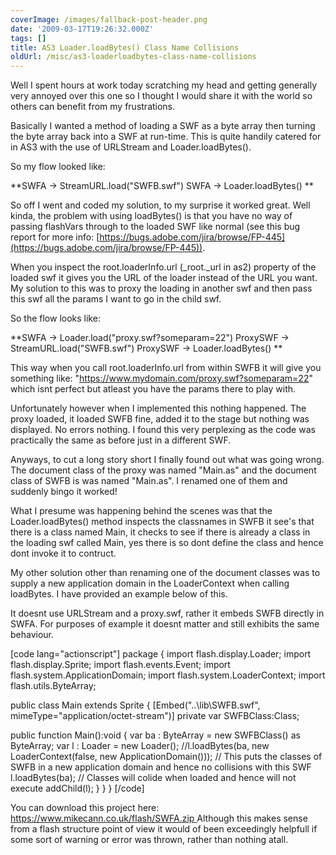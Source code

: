 ```yaml
---
coverImage: /images/fallback-post-header.png
date: '2009-03-17T19:26:32.000Z'
tags: []
title: AS3 Loader.loadBytes() Class Name Collisions
oldUrl: /misc/as3-loaderloadbytes-class-name-collisions
---
```


Well I spent hours at work today scratching my head and getting generally very annoyed over this one so I thought I would share it with the world so others can benefit from my frustrations.

Basically I wanted a method of loading a SWF as a byte array then turning the byte array back into a SWF at run-time. This is quite handily catered for in AS3 with the use of URLStream and Loader.loadBytes().

<!-- more -->

So my flow looked like:

**SWFA -> StreamURL.load("SWFB.swf")
SWFA -> Loader.loadBytes() **

So off I went and coded my solution, to my surprise it worked great. Well kinda, the problem with using loadBytes() is that you have no way of passing flashVars through to the loaded SWF like normal (see this bug report for more info: [https://bugs.adobe.com/jira/browse/FP-445](https://bugs.adobe.com/jira/browse/FP-445)).

When you inspect the root.loaderInfo.url (\_root.\_url in as2) property of the loaded swf it gives you the URL of the loader instead of the URL you want. My solution to this was to proxy the loading in another swf and then pass this swf all the params I want to go in the child swf.

So the flow looks like:

**SWFA -> Loader.load("proxy.swf?someparam=22")
ProxySWF -> StreamURL.load("SWFB.swf")
ProxySWF -> Loader.loadBytes() **

This way when you call root.loaderInfo.url from within SWFB it will give you something like: "https://www.mydomain.com/proxy.swf?someparam=22" which isnt perfect but atleast you have the params there to play with.

Unfortunately however when I implemented this nothing happened. The proxy loaded, it loaded SWFB fine, added it to the stage but nothing was displayed. No errors nothing. I found this very perplexing as the code was practically the same as before just in a different SWF.

Anyways, to cut a long story short I finally found out what was going wrong. The document class of the proxy was named "Main.as" and the document class of SWFB is was named "Main.as". I renamed one of them and suddenly bingo it worked!

What I presume was happening behind the scenes was that the Loader.loadBytes() method inspects the classnames in SWFB it see's that there is a class named Main, it checks to see if there is already a class in the loading swf called Main, yes there is so dont define the class and hence dont invoke it to contruct.

My other solution other than renaming one of the document classes was to supply a new application domain in the LoaderContext when calling loadBytes. I have provided an example below of this.

It doesnt use URLStream and a proxy.swf, rather it embeds SWFB directly in SWFA. For purposes of example it doesnt matter and still exhibits the same behaviour.

[code lang="actionscript"]
package
{
import flash.display.Loader;
import flash.display.Sprite;
import flash.events.Event;
import flash.system.ApplicationDomain;
import flash.system.LoaderContext;
import flash.utils.ByteArray;

public class Main extends Sprite
{
[Embed("..\lib\SWFB.swf", mimeType="application/octet-stream")] private var SWFBClass:Class;

public function Main():void
{
var ba : ByteArray = new SWFBClass() as ByteArray;
var l : Loader = new Loader();
//l.loadBytes(ba, new LoaderContext(false, new ApplicationDomain())); // This puts the classes of SWFB in a new application domain and hence no collisions with this SWF
l.loadBytes(ba); // Classes will colide when loaded and hence will not execute
addChild(l);
}
}
}
[/code]

You can download this project here: [https://www.mikecann.co.uk/flash/SWFA.zip
](https://www.mikecann.co.uk/flash/SWFA.zip)
Although this makes sense from a flash structure point of view it would of been exceedingly helpfull if some sort of warning or error was thrown, rather than nothing atall.
